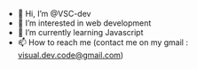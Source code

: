 - 👋 Hi, I’m @VSC-dev
- 👀 I’m interested in web development
- 🌱 I’m currently learning Javascript
- 📫 How to reach me (contact me on my gmail : visual.dev.code@gmail.com)

